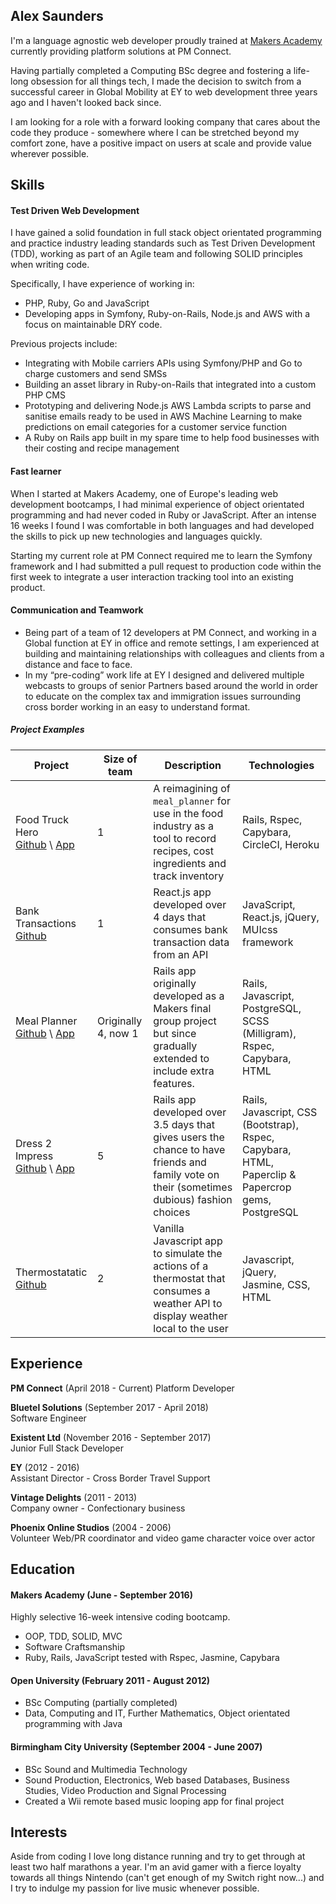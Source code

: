 ## Alex Saunders

I'm a language agnostic web developer proudly trained at [Makers Academy](http://www.makersacademy.com/) currently providing platform solutions at PM Connect.

Having partially completed a Computing BSc degree and fostering a life-long obsession for all things tech, I made the decision to switch from a successful career in Global Mobility at EY to web development three years ago and I haven't looked back since.

I am looking for a role with a forward looking company that cares about the code they produce - somewhere where I can be stretched beyond my comfort zone, have a positive impact on users at scale and provide value wherever possible.

## Skills

#### Test Driven Web Development
I have gained a solid foundation in full stack object orientated programming and practice industry leading standards such as Test Driven Development (TDD), working as part of an Agile team and following SOLID principles when writing code.

Specifically, I have experience of working in:

- PHP, Ruby, Go and JavaScript
- Developing apps in Symfony, Ruby-on-Rails, Node.js and AWS with a focus on maintainable DRY code.

Previous projects include:

- Integrating with Mobile carriers APIs using Symfony/PHP and Go to charge customers and send SMSs
- Building an asset library in Ruby-on-Rails that integrated into a custom PHP CMS
- Prototyping and delivering Node.js AWS Lambda scripts to parse and sanitise emails ready to be used in AWS Machine Learning to make predictions on email categories for a customer service function
- A Ruby on Rails app built in my spare time to help food businesses with their costing and recipe management

#### Fast learner
When I started at Makers Academy, one of Europe's leading web development bootcamps, I had minimal experience of object orientated programming and had never coded in Ruby or JavaScript. After an intense 16 weeks I found I was comfortable in both languages and had developed the skills to pick up new technologies and languages quickly.

Starting my current role at PM Connect required me to learn the Symfony framework and I had submitted a pull request to production code within the first week to integrate a user interaction tracking tool into an existing product.

#### Communication and Teamwork
- Being part of a team of 12 developers at PM Connect, and working in a Global function at EY in office and remote settings, I am experienced at building and maintaining relationships with colleagues and clients from a distance and face to face.
- In my “pre-coding” work life at EY I designed and delivered multiple webcasts to groups of senior Partners based around the world in order to educate on the complex tax and immigration issues surrounding cross border working in an easy to understand format. 

##### Project Examples
| Project | Size of team | Description | Technologies |
|---------|--------|-------------|--------------|
| Food Truck Hero<br>[Github](https://github.com/acsauk/food_truck_hero) \ [App](https://food-truck-hero.herokuapp.com) | 1 | A reimagining of `meal_planner` for use in the food industry as a tool to record recipes, cost ingredients and track inventory | Rails, Rspec, Capybara, CircleCI, Heroku |
| Bank Transactions<br>[Github](https://github.com/acsauk/react_api) |1| React.js app developed over 4 days that consumes bank transaction data from an API | JavaScript, React.js, jQuery, MUIcss framework |
| Meal Planner<br>[Github](https://github.com/acsauk/meal_planner) \ [App](https://meal-planner-ma.herokuapp.com/) |Originally 4, now 1| Rails app originally developed as a Makers final group project but since gradually extended to include extra features. | Rails, Javascript, PostgreSQL, SCSS (Milligram), Rspec, Capybara, HTML |
| Dress 2 Impress<br> [Github](https://github.com/jonnymoore12/dress_2_impress) \ [App](https://dress-2-impress-acsauk.herokuapp.com/dilemmas) | 5 | Rails app developed over 3.5 days that gives users the chance to have friends and family vote on their (sometimes dubious) fashion choices | Rails, Javascript, CSS (Bootstrap), Rspec, Capybara, HTML, Paperclip & Papercrop gems, PostgreSQL |
| Thermostatatic<br> [Github](https://github.com/acsauk/thermostat_js) | 2 | Vanilla Javascript app to simulate the actions of a thermostat that consumes a weather API to display weather local to the user | Javascript, jQuery, Jasmine, CSS, HTML |

## Experience

__PM Connect__ (April 2018 - Current)
Platform Developer

__Bluetel Solutions__ (September 2017 - April 2018)   
Software Engineer

__Existent Ltd__ (November 2016 - September 2017)   
Junior Full Stack Developer

__EY__ (2012 - 2016)   
Assistant Director - Cross Border Travel Support

__Vintage Delights__ (2011 - 2013)   
Company owner - Confectionary business

__Phoenix Online Studios__ (2004 - 2006)   
Volunteer Web/PR coordinator and video game character voice over actor

## Education

#### Makers Academy (June - September 2016)

Highly selective 16-week intensive coding bootcamp.

- OOP, TDD, SOLID, MVC
- Software Craftsmanship
- Ruby, Rails, JavaScript tested with Rspec, Jasmine, Capybara

#### Open University (February 2011 - August 2012)

- BSc Computing (partially completed)
- Data, Computing and IT, Further Mathematics, Object orientated programming with Java

#### Birmingham City University (September 2004 - June 2007)

- BSc Sound and Multimedia Technology
- Sound Production, Electronics, Web based Databases, Business Studies, Video Production and Signal Processing
- Created a Wii remote based music looping app for final project

## Interests

Aside from coding I love long distance running and try to get through at least two half marathons a year. I'm an avid gamer with a fierce loyalty towards all things Nintendo (can't get enough of my Switch right now...) and I try to indulge my passion for live music whenever possible.
